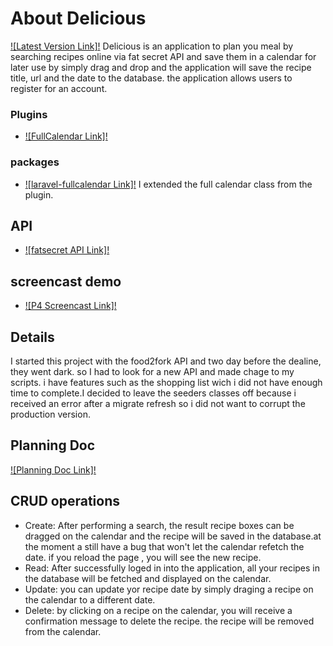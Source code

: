 # About Delicious
[![Latest Version Link]!](http://p4.cs15class.online)
Delicious is an application to plan you meal by searching recipes online via fat secret API and save them in a calendar for later use by simply drag and drop and the application will save the recipe title, url and the date to the database. the application allows users to register for an account. 
### Plugins
* [![FullCalendar Link]!](https://fullcalendar.io) 
### packages
* [![laravel-fullcalendar Link]!](https://github.com/maddhatter/laravel-fullcalendar) 
I extended the full calendar class from the plugin.
## API
* [![fatsecret API Link]!](https://platform.fatsecret.com/api/) 
## screencast demo
* [![P4 Screencast Link]!](https://youtu.be/7AQC3nZXMV8) 
## Details
I started this project with the food2fork API and two day before the dealine, they went dark. so I had to look for a new API and made chage to my scripts. i have features such as the shopping list wich i did not have enough time to complete.I decided to leave the seeders classes off because i received an error after a migrate refresh so i did not want to corrupt the production version.
## Planning Doc
[![Planning Doc Link]!](https://docs.google.com/document/d/1i-CzmnNtNoKk_04xyNt_PyRBHr-q9ofFcEVIX8ItPrI/edit#heading=h.9jqtzjpjb2cj) 

## CRUD operations
* Create: After performing a search, the result recipe boxes can be dragged on the calendar and the recipe will be saved in the database.at the moment a still have a bug that won't let the calendar refetch the date. if you reload the page , you will see the new recipe.
* Read: After successfully loged in into the application, all your recipes in the database will be fetched and displayed on the calendar.
* Update: you can update yor recipe date by simply draging a recipe on the calendar to a different date.
* Delete: by clicking on a recipe on the calendar, you will receive a confirmation message to delete the recipe. the recipe will be removed from the calendar.
